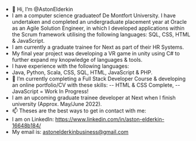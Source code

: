 - 👋 Hi, I’m @AstonElderkin
- I am a computer science graduateof De Montfort University. I have undertaken and completed an undergraduate placement year at Oracle as an Agile Solution Engineer, in which I developed applications within the Scrum framework utilising the following languages: SQL, CSS, HTML & JavaScript. 
- I am currently a graduate trainee for Next as part of their HR Systems.
- My final year project was developing a VR game in unity using C# to further expand my knopwledge of languages & tools.
- I have experience with the following languages:
- Java, Python, Scala, CSS, SQL, HTML, JavaScript & PHP.
- 🌱 I’m currently completing a Full Stack Developer Course & developing an online portfolio/CV with these skills: 
-- HTML & CSS Complete, 
-- JavaScript = Work In Progress!
- I am an upcoming graduate trainee developer at Next when I finish university (Approx. May/June 2022).
- 📫 Theses are the best ways to get in contact with me: 
- I am on LinkedIn: https://www.linkedin.com/in/aston-elderkin-16648b184/ 
- My email is: astonelderkinbusiness@gmail.com
